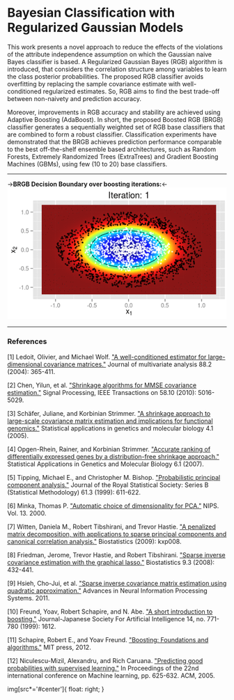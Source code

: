 Bayesian Classification with Regularized Gaussian Models
========================================================

This work presents a novel approach to reduce the effects of the violations of the attribute independence assumption on which the Gaussian naive Bayes classifier is based. A Regularized Gaussian Bayes (RGB) algorithm is introduced, that considers the correlation structure among variables to learn the class posterior probabilities. The proposed RGB classifier avoids overfitting by replacing the sample covariance estimate with well-conditioned regularized estimates. So, RGB aims to find the best trade-off between non-naivety and prediction accuracy.

Moreover, improvements in RGB accuracy and stability are achieved using Adaptive Boosting (AdaBoost). In short, the proposed Boosted RGB (BRGB) classifier generates a sequentially weighted set of RGB base classifiers that are combined to form a robust classifier. Classification experiments have demonstrated that the BRGB achieves prediction performance comparable to the best off-the-shelf ensemble based architectures, such as Random Forests, Extremely Randomized Trees (ExtraTrees) and Gradient Boosting Machines (GBMs), using few (10 to 20) base classifiers.

---

->**BRGB Decision Boundary over boosting iterations:**<-
![Boosted Regularized Gaussian Bayes Classifier](cover_boostedRGB.gif#center)

---

### References

[1] Ledoit, Olivier, and Michael Wolf. ["A well-conditioned estimator for large-dimensional covariance matrices."](http://dx.doi.org/10.1016/S0047-259X(03)00096-4) Journal of multivariate analysis 88.2 (2004): 365-411.

[2] Chen, Yilun, et al. ["Shrinkage algorithms for MMSE covariance estimation."](http://dx.doi.org/10.1109/TSP.2010.2053029) Signal Processing, IEEE Transactions on 58.10 (2010): 5016-5029.

[3] Schäfer, Juliane, and Korbinian Strimmer. ["A shrinkage approach to large-scale covariance matrix estimation and implications for functional genomics."](http://dx.doi.org/10.2202/1544-6115.1175) Statistical applications in genetics and molecular biology 4.1 (2005).

[4] Opgen-Rhein, Rainer, and Korbinian Strimmer. ["Accurate ranking of differentially expressed genes by a distribution-free shrinkage approach."](http://dx.doi.org/10.2202/1544-6115.1252) Statistical Applications in Genetics and Molecular Biology 6.1 (2007).

[5] Tipping, Michael E., and Christopher M. Bishop. ["Probabilistic principal component analysis."](http://dx.doi.org/10.1111/1467-9868.00196) Journal of the Royal Statistical Society: Series B (Statistical Methodology) 61.3 (1999): 611-622. 

[6] Minka, Thomas P. ["Automatic choice of dimensionality for PCA."](http://research.microsoft.com/en-us/um/people/minka/papers/pca/minka-pca.pdf) NIPS. Vol. 13. 2000.

[7] Witten, Daniela M., Robert Tibshirani, and Trevor Hastie. ["A penalized matrix decomposition, with applications to sparse principal components and canonical correlation analysis."](http://dx.doi.org/10.1093/biostatistics/kxp008) Biostatistics (2009): kxp008.

[8] Friedman, Jerome, Trevor Hastie, and Robert Tibshirani. ["Sparse inverse covariance estimation with the graphical lasso."](http://dx.doi.org/10.1093/biostatistics/kxm045) Biostatistics 9.3 (2008): 432-441.

[9] Hsieh, Cho-Jui, et al. ["Sparse inverse covariance matrix estimation using quadratic approximation."](http://jmlr.org/papers/v15/hsieh14a.html) Advances in Neural Information Processing Systems. 2011.

[10] Freund, Yoav, Robert Schapire, and N. Abe. ["A short introduction to boosting."](http://cseweb.ucsd.edu/~yfreund/papers/IntroToBoosting.pdf) Journal-Japanese Society For Artificial Intelligence 14, no. 771-780 (1999): 1612.

[11] Schapire, Robert E., and Yoav Freund. ["Boosting: Foundations and algorithms."](https://mitpress.mit.edu/books/boosting) MIT press, 2012.

[12] Niculescu-Mizil, Alexandru, and Rich Caruana. ["Predicting good probabilities with supervised learning."](http://dx.doi.org/10.1145/1102351.1102430) In Proceedings of the 22nd international conference on Machine learning, pp. 625-632. ACM, 2005.

img[src*='#center']{ float: right; }
